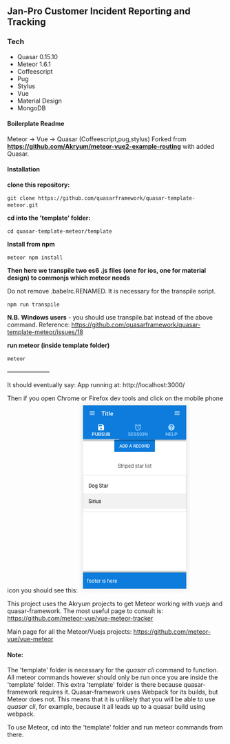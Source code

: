 ## Jan-Pro Customer Incident Reporting and Tracking

### Tech
 - Quasar 0.15.10
 - Meteor 1.6.1
 - Coffeescript
 - Pug
 - Stylus
 - Vue
 - Material Design
 - MongoDB


#### Boilerplate Readme
Meteor -> Vue -> Quasar (Coffeescript,pug,stylus)
Forked from **https://github.com/Akryum/meteor-vue2-example-routing**
with added Quasar.
 

#### Installation

**clone this repository:**

```
git clone https://github.com/quasarframework/quasar-template-meteor.git
```

**cd into the 'template' folder:**
```
cd quasar-template-meteor/template
```

**Install from npm**

```
meteor npm install
```
**Then here we transpile two es6 .js files (one for ios, one for material design) to commonjs which meteor needs**

Do not remove .babelrc.RENAMED. It is necessary for the transpile script.

```
npm run transpile
```
**N.B. Windows users** - you should use transpile.bat instead of the above command.
Reference: https://github.com/quasarframework/quasar-template-meteor/issues/18

**run meteor (inside template folder)**

```
meteor
```

———————

It should eventually say:
App running at: http://localhost:3000/

Then if you open Chrome or Firefox dev tools and click on the mobile phone icon you should see this:
![you should see this](mobile.png)

This project uses the Akryum projects to get Meteor working with vuejs and quasar-framework.
The most useful page to consult is:
https://github.com/meteor-vue/vue-meteor-tracker

Main page for all the Meteor/Vuejs projects:
https://github.com/meteor-vue/vue-meteor



#### Note:
The 'template' folder is necessary for the *quasar cli* command to function.
All meteor commands however should only be run once you are inside the 'template' folder.
This extra 'template' folder is there because quasar-framework requires it. Quasar-framework uses Webpack for its builds, but Meteor does not.
This means that it is unlikely that you will be able to use *quasar cli*, for example, because it all leads up to a quasar build using webpack.

To use Meteor, cd into the 'template' folder and run meteor commands from there.
